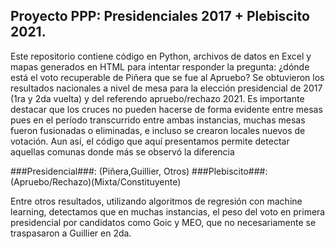 ## Proyecto PPP: Presidenciales 2017 + Plebiscito 2021.

Este repositorio contiene código en Python, archivos de datos en Excel y mapas generados en HTML para intentar responder la pregunta: 
¿dónde está el voto recuperable de Piñera que se fue al Apruebo? Se obtuvieron los resultados nacionales a nivel de mesa para la elección
presidencial de 2017 (1ra y 2da vuelta) y del referendo apruebo/rechazo 2021. Es importante destacar que los cruces no pueden hacerse de 
forma evidente entre mesas pues en el período transcurrido entre ambas instancias, muchas mesas fueron fusionadas o eliminadas, e incluso
se crearon locales nuevos de votación. Aun así, el código que aquí presentamos permite detectar aquellas comunas donde más se observó la diferencia

###Presidencial###: (Piñera,Guillier, Otros)
###Plebiscito###: (Apruebo/Rechazo)(Mixta/Constituyente)

Entre otros resultados, utilizando algoritmos de regresión con machine learning, 
detectamos que en muchas instancias, el peso del voto en primera presidencial por candidatos como Goic y MEO, que no necesariamente se traspasaron a Guillier en 2da.
